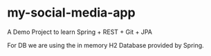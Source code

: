 # my-social-media-app
A Demo Project to learn Spring + REST + Git + JPA

For DB we are using the in memory H2 Database provided by Spring.
